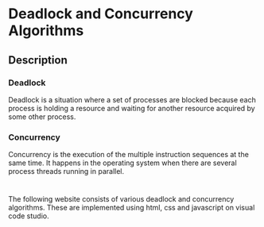 # Deadlock and Concurrency Algorithms

## Description

### Deadlock 
Deadlock is a situation where a set of processes are blocked because each process is
holding a resource and waiting for another resource acquired by some other process.

### Concurrency 
Concurrency is the execution of the multiple instruction sequences at the same time.
It happens in the operating system when there are several process threads running
in parallel.

#
The following website consists of various deadlock and concurrency algorithms. These
are implemented using html, css and javascript on visual code studio.

